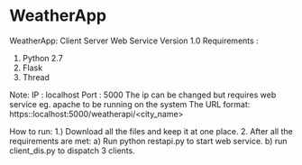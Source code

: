 # WeatherApp
WeatherApp: Client Server Web Service
Version 1.0
Requirements :
1. Python 2.7
2. Flask
3. Thread

Note:
IP : localhost
Port : 5000
The ip can be changed but requires web service eg. apache to be running on the system
The URL format: https::localhost:5000/weatherapi/<city_name>

How to run:
1.) Download all the files and keep it at one place.
2. After all the requirements are met:
  a) Run python restapi.py to start web service.
  b) run client_dis.py to dispatch 3 clients.
